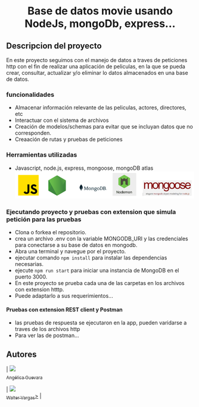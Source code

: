 <h1 align="center"> Base de datos movie usando NodeJs, mongoDb, express... </h1>

##  Descripcion del proyecto

En este proyecto seguimos con el manejo de datos a traves de peticiones http con el fin de realizar una aplicación de peliculas, en la que se pueda crear, consultar, actualizar y/o eliminar lo datos almacenados en una base de datos.

###  funcionalidades 

- Almacenar información relevante de las peliculas, actores, directores, etc
- Interactuar con el sistema de archivos
- Creación de modelos/schemas para evitar que se incluyan datos que no corresponden.
- Creaación de rutas y pruebas de peticiones

###  Herramientas utilizadas

- Javascript, node.js, express, mongoose, mongoDB atlas
![tools](https://raw.githubusercontent.com/WalterVargas97/mongo_db/annye/src/img/tools.PNG)

###  Ejecutando proyecto y pruebas con extension que simula petición para las pruebas

- Clona o forkea el repositorio.
- crea un archivo .env con la variable MONGODB_URI  y las credenciales para conectarse a su base de datos en mongodb.
- Abra una terminal y navegue por el proyecto.
- ejecutar comando `npm install` para instalar las dependencias necesarias.
- ejecute `npm run start` para iniciar una instancia de MongoDB en el puerto 3000.
- En este proyecto se prueba cada una de las carpetas en los archivos con extension htttp.
- Puede adaptarlo a sus requerimientos...

####  Pruebas con extension REST client y Postman 

- las pruebas de respuesta se ejecutaron en la app, pueden varidarse a traves de los archivos http
- Para ver las de postman... 

## Autores

| [<img src="https://avatars.githubusercontent.com/u/62077166?s=400&u=656a3c2b6e663cf371860e3e6b1fc66de1757f85&v=4" width=115><br><sub>Angélica Guevara</sub>](https://github.com/Aguevarab0729) 

| [<img src="https://avatars.githubusercontent.com/u/109813184?v=4" width=115><br><sub>Walter Vargas</sub>>](https://github.com/WalterVargas97) |
